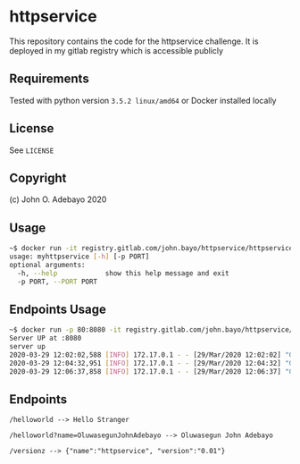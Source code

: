 # httpservice
This repository contains the code for the httpservice challenge. It is deployed in my gitlab registry which is accessible publicly

## Requirements

Tested with python version `3.5.2 linux/amd64`
or
Docker installed locally

## License

See `LICENSE`

## Copyright

(c) John O. Adebayo 2020

## Usage

``` bash
~$ docker run -it registry.gitlab.com/john.bayo/httpservice/httpservice -h
usage: myhttpservice [-h] [-p PORT]
optional arguments:
  -h, --help            show this help message and exit
  -p PORT, --PORT PORT
```

## Endpoints Usage

``` bash
~$ docker run -p 80:8080 -it registry.gitlab.com/john.bayo/httpservice/httpservice
Server UP at :8080
server up
2020-03-29 12:02:02,588 [INFO] 172.17.0.1 - - [29/Mar/2020 12:02:02] "GET /helloworld HTTP/1.1" 200 -
2020-03-29 12:04:32,951 [INFO] 172.17.0.1 - - [29/Mar/2020 12:04:32] "GET /helloworld?name=OluwasegunJohnAdebayo HTTP/1.1" 200 -
2020-03-29 12:06:37,858 [INFO] 172.17.0.1 - - [29/Mar/2020 12:06:37] "GET /versionz HTTP/1.1" 200 -
```

## Endpoints

`/helloworld --> Hello Stranger`

`/helloworld?name=OluwasegunJohnAdebayo --> Oluwasegun John Adebayo`

`/versionz --> {"name":"httpservice", "version":"0.01"}`